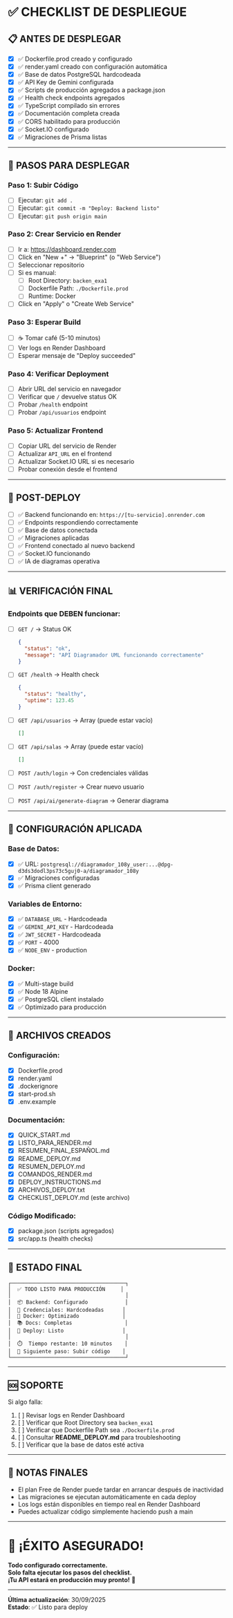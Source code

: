 # ✅ CHECKLIST DE DESPLIEGUE

## 📋 ANTES DE DESPLEGAR

- [x] ✅ Dockerfile.prod creado y configurado
- [x] ✅ render.yaml creado con configuración automática
- [x] ✅ Base de datos PostgreSQL hardcodeada
- [x] ✅ API Key de Gemini configurada
- [x] ✅ Scripts de producción agregados a package.json
- [x] ✅ Health check endpoints agregados
- [x] ✅ TypeScript compilado sin errores
- [x] ✅ Documentación completa creada
- [x] ✅ CORS habilitado para producción
- [x] ✅ Socket.IO configurado
- [x] ✅ Migraciones de Prisma listas

---

## 🚀 PASOS PARA DESPLEGAR

### Paso 1: Subir Código
- [ ] Ejecutar: `git add .`
- [ ] Ejecutar: `git commit -m "Deploy: Backend listo"`
- [ ] Ejecutar: `git push origin main`

### Paso 2: Crear Servicio en Render
- [ ] Ir a: https://dashboard.render.com
- [ ] Click en "New +" → "Blueprint" (o "Web Service")
- [ ] Seleccionar repositorio
- [ ] Si es manual:
  - [ ] Root Directory: `backen_exa1`
  - [ ] Dockerfile Path: `./Dockerfile.prod`
  - [ ] Runtime: Docker
- [ ] Click en "Apply" o "Create Web Service"

### Paso 3: Esperar Build
- [ ] ☕ Tomar café (5-10 minutos)
- [ ] Ver logs en Render Dashboard
- [ ] Esperar mensaje de "Deploy succeeded"

### Paso 4: Verificar Deployment
- [ ] Abrir URL del servicio en navegador
- [ ] Verificar que `/` devuelve status OK
- [ ] Probar `/health` endpoint
- [ ] Probar `/api/usuarios` endpoint

### Paso 5: Actualizar Frontend
- [ ] Copiar URL del servicio de Render
- [ ] Actualizar `API_URL` en el frontend
- [ ] Actualizar Socket.IO URL si es necesario
- [ ] Probar conexión desde el frontend

---

## 🎯 POST-DEPLOY

- [ ] ✅ Backend funcionando en: `https://[tu-servicio].onrender.com`
- [ ] ✅ Endpoints respondiendo correctamente
- [ ] ✅ Base de datos conectada
- [ ] ✅ Migraciones aplicadas
- [ ] ✅ Frontend conectado al nuevo backend
- [ ] ✅ Socket.IO funcionando
- [ ] ✅ IA de diagramas operativa

---

## 📊 VERIFICACIÓN FINAL

### Endpoints que DEBEN funcionar:

- [ ] `GET /` → Status OK
  ```json
  {
    "status": "ok",
    "message": "API Diagramador UML funcionando correctamente"
  }
  ```

- [ ] `GET /health` → Health check
  ```json
  {
    "status": "healthy",
    "uptime": 123.45
  }
  ```

- [ ] `GET /api/usuarios` → Array (puede estar vacío)
  ```json
  []
  ```

- [ ] `GET /api/salas` → Array (puede estar vacío)
  ```json
  []
  ```

- [ ] `POST /auth/login` → Con credenciales válidas
- [ ] `POST /auth/register` → Crear nuevo usuario
- [ ] `POST /api/ai/generate-diagram` → Generar diagrama

---

## 🔧 CONFIGURACIÓN APLICADA

### Base de Datos:
- [x] ✅ URL: `postgresql://diagramador_108y_user:...@dpg-d3ds3dodl3ps73c5guj0-a/diagramador_108y`
- [x] ✅ Migraciones configuradas
- [x] ✅ Prisma client generado

### Variables de Entorno:
- [x] ✅ `DATABASE_URL` - Hardcodeada
- [x] ✅ `GEMINI_API_KEY` - Hardcodeada
- [x] ✅ `JWT_SECRET` - Hardcodeada
- [x] ✅ `PORT` - 4000
- [x] ✅ `NODE_ENV` - production

### Docker:
- [x] ✅ Multi-stage build
- [x] ✅ Node 18 Alpine
- [x] ✅ PostgreSQL client instalado
- [x] ✅ Optimizado para producción

---

## 📁 ARCHIVOS CREADOS

### Configuración:
- [x] Dockerfile.prod
- [x] render.yaml
- [x] .dockerignore
- [x] start-prod.sh
- [x] .env.example

### Documentación:
- [x] QUICK_START.md
- [x] LISTO_PARA_RENDER.md
- [x] RESUMEN_FINAL_ESPAÑOL.md
- [x] README_DEPLOY.md
- [x] RESUMEN_DEPLOY.md
- [x] COMANDOS_RENDER.md
- [x] DEPLOY_INSTRUCTIONS.md
- [x] ARCHIVOS_DEPLOY.txt
- [x] CHECKLIST_DEPLOY.md (este archivo)

### Código Modificado:
- [x] package.json (scripts agregados)
- [x] src/app.ts (health checks)

---

## 🎊 ESTADO FINAL

```
┌─────────────────────────────────────┐
│  ✅ TODO LISTO PARA PRODUCCIÓN     │
│                                     │
│  📦 Backend: Configurado            │
│  🔑 Credenciales: Hardcodeadas      │
│  🐳 Docker: Optimizado              │
│  📚 Docs: Completas                 │
│  🚀 Deploy: Listo                   │
│                                     │
│  ⏱️  Tiempo restante: 10 minutos    │
│  🎯 Siguiente paso: Subir código    │
└─────────────────────────────────────┘
```

---

## 🆘 SOPORTE

Si algo falla:
1. [ ] Revisar logs en Render Dashboard
2. [ ] Verificar que Root Directory sea `backen_exa1`
3. [ ] Verificar que Dockerfile Path sea `./Dockerfile.prod`
4. [ ] Consultar **README_DEPLOY.md** para troubleshooting
5. [ ] Verificar que la base de datos esté activa

---

## 📝 NOTAS FINALES

- El plan Free de Render puede tardar en arrancar después de inactividad
- Las migraciones se ejecutan automáticamente en cada deploy
- Los logs están disponibles en tiempo real en Render Dashboard
- Puedes actualizar código simplemente haciendo push a main

---

# 🎉 ¡ÉXITO ASEGURADO!

**Todo configurado correctamente.**  
**Solo falta ejecutar los pasos del checklist.**  
**¡Tu API estará en producción muy pronto!** 🚀

---

**Última actualización**: 30/09/2025  
**Estado**: ✅ Listo para deploy
